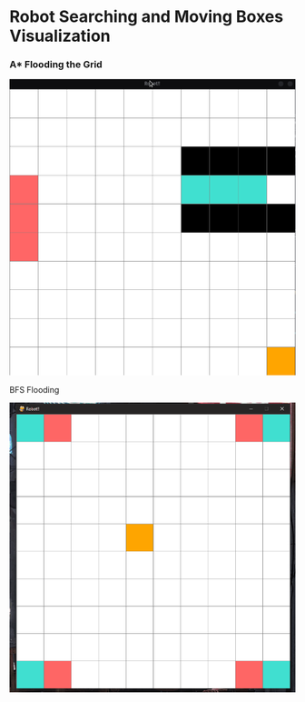 # Robot Searching and Moving Boxes Visualization
### A* Flooding the Grid
![](Robot.gif)

BFS Flooding

![](bfs-flooding.gif)